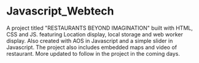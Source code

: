 # Javascript_Webtech
A project titled "RESTAURANTS BEYOND IMAGINATION" built with HTML, CSS and JS. featuring Location display, local storage and web worker display.
Also created with AOS in Javascript and a simple slider in Javascript.
The project also includes embedded maps and video of restaurant.
More updated to follow in the project in the coming days.
